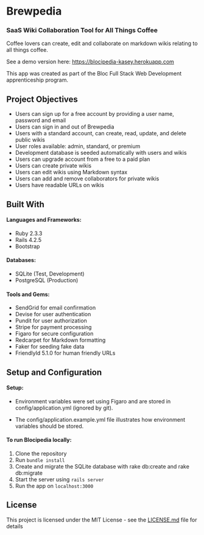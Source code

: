 # Brewpedia

### SaaS Wiki Collaboration Tool for All Things Coffee

Coffee lovers can create, edit and collaborate on markdown wikis relating to all things coffee.

See a demo version here: https://blocipedia-kasey.herokuapp.com

This app was created as part of the Bloc Full Stack Web Development apprenticeship program.

## Project Objectives

- Users can sign up for a free account by providing a user name, password and email
- Users can sign in and out of Brewpedia
- Users with a standard account, can create, read, update, and delete public wikis
- User roles available: admin, standard, or premium
- Development database is seeded automatically with users and wikis
- Users can upgrade account from a free to a paid plan
- Users can create private wikis
- Users can edit wikis using Markdown syntax
- Users can add and remove collaborators for private wikis
- Users have readable URLs on wikis

## Built With

#### Languages and Frameworks:
- Ruby 2.3.3
- Rails 4.2.5
- Bootstrap

#### Databases:
- SQLite (Test, Development)
- PostgreSQL (Production)

#### Tools and Gems:
- SendGrid for email confirmation
- Devise for user authentication
- Pundit for user authorization
- Stripe for payment processing
- Figaro for secure configuration
- Redcarpet for Markdown formatting
- Faker for seeding fake data
- FriendlyId 5.1.0 for human friendly URLs

## Setup and Configuration

#### Setup:

- Environment variables were set using Figaro and are stored in config/application.yml (ignored by git).

- The config/application.example.yml file illustrates how environment variables should be stored.

#### To run Blocipedia locally:

1. Clone the repository
2. Run `bundle install`
3. Create and migrate the SQLite database with rake db:create and rake db:migrate
4. Start the server using `rails server`
5. Run the app on `localhost:3000`

## License

This project is licensed under the MIT License - see the [LICENSE.md](LICENSE.md) file for details
